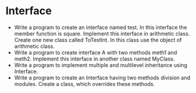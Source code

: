 # Interface

- Write a program to create an interface named test. In this interface the member function is square. Implement this interface in arithmetic class. Create one new class called ToTestInt. In this class use the object of arithmetic class.
- Write a program to create interface A with two methods meth1 and meth2. Implement this interface in another class named MyClass.
- Write a program to implement multiple and multilevel inheritance using Interface.
- Write a program to create an Interface having two methods division and modules. Create a class, which overrides these methods.
